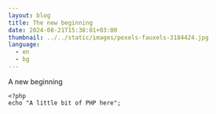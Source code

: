 ```yaml
---
layout: blog
title: The new beginning
date: 2024-08-21T15:38:01+03:00
thumbnail: ../../static/images/pexels-fauxels-3184424.jpg
language:
  - en
  - bg
---
```

A new beginning

```
<?php
echo "A little bit of PHP here";
```




